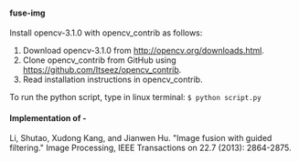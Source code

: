 #### fuse-img

Install opencv-3.1.0 with opencv_contrib as follows:
1. Download opencv-3.1.0 from http://opencv.org/downloads.html.
2. Clone opencv_contrib from GitHub using https://github.com/Itseez/opencv_contrib.
3. Read installation instructions in opencv_contrib.

To run the python script, type in linux terminal:
`$ python script.py`

#### Implementation of -
Li, Shutao, Xudong Kang, and Jianwen Hu. "Image fusion with guided filtering." Image Processing, IEEE Transactions on 22.7 (2013): 2864-2875.